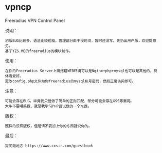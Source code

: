 vpncp
=====

Freeradius VPN Control Panel 

说明：<br />

	初版BUG比较多，语法比较粗糙，管理部分由于没时间，暂时还没写，先扔出用户版，欢迎提意见。
	基于YZS.ME的freeradius的模块制作。
	
使用：<br />

	在你的Freeradius Server上面搭建WEB环境可以是Nginx+php+mysql也可以是其他的，具体看爱好。
	更改config.php文件为你freeradius的mysql帐号密码，然后正常访问即可。
	
注意：<br />

	可能会存在BUG，毕竟我只是做了简单的正则匹配，部分可能会存在XSS等漏洞。
	大牛不要嘲笑我，就是我学习PHP尝试做的一个东西。
	
版权：<br />

	照样的没有版权，但是请不要加上你的东西就说你的。
	
最后：<br />

	提问题地方 https://www.cxsir.com/guestbook
  
